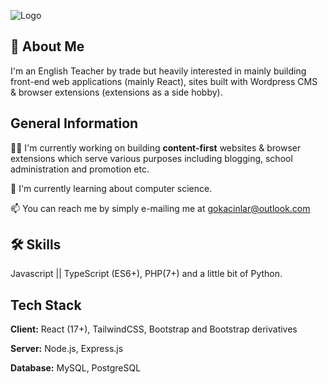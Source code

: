 ![Logo](https://avatars.githubusercontent.com/u/101329870?v=4)

## 🚀 About Me
I'm an English Teacher by trade but heavily interested in mainly building front-end web applications (mainly React), sites built with Wordpress CMS & browser extensions (extensions as a side hobby). 

## General Information

👩‍💻 I'm currently working on building **content-first** websites & browser extensions which serve various purposes including blogging, school administration and promotion etc. 

🧠 I'm currently learning about computer science.

📫 You can reach me by simply e-mailing me at gokacinlar@outlook.com

## 🛠 Skills

Javascript || TypeScript (ES6+), PHP(7+) and a little bit of Python.

## Tech Stack

**Client:** React (17+), TailwindCSS, Bootstrap and Bootstrap derivatives

**Server:** Node.js, Express.js

**Database:** MySQL, PostgreSQL


